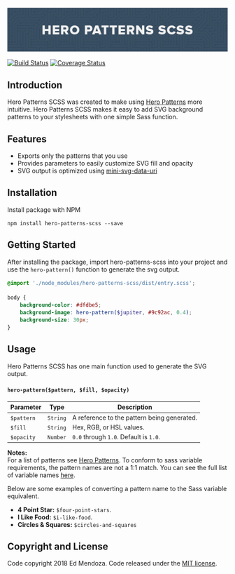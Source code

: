 ![Hero Patterns SCSS Cover](https://raw.githubusercontent.com/Polyneue/hero-patterns-scss/master/docs/hero-patterns-scss.gif)

[![Build Status](https://travis-ci.org/Polyneue/hero-patterns-scss.svg?branch=master)](https://travis-ci.org/Polyneue/hero-patterns-scss)
[![Coverage Status](https://coveralls.io/repos/github/Polyneue/hero-patterns-scss/badge.svg?branch=develop)](https://coveralls.io/github/Polyneue/hero-patterns-scss?branch=develop)

## Introduction

Hero Patterns SCSS was created to make using [Hero Patterns](http://www.heropatterns.com/) more intuitive. Hero Patterns SCSS makes it easy to add SVG background patterns to your stylesheets with one simple Sass function.

## Features

* Exports only the patterns that you use
* Provides parameters to easily customize SVG fill and opacity
* SVG output is optimized using [mini-svg-data-uri](https://github.com/tigt/mini-svg-data-uri)

## Installation

Install package with NPM

```
npm install hero-patterns-scss --save
```

## Getting Started

After installing the package, import hero-patterns-scss into your project and use the `hero-pattern()` function to generate the svg output.

```scss
@import './node_modules/hero-patterns-scss/dist/entry.scss';

body {
    background-color: #dfdbe5;
    background-image: hero-pattern($jupiter, #9c92ac, 0.4);
    background-size: 30px;
}
```

## Usage

Hero Patterns SCSS has one main function used to generate the SVG output.

#### `hero-pattern($pattern, $fill, $opacity)`

| Parameter  | Type     | Description                                 |
| ---------- | -------- | ------------------------------------------- |
| `$pattern` | `String` | A reference to the pattern being generated. |
| `$fill`    | `String` | Hex, RGB, or HSL values.                    |
| `$opacity` | `Number` | `0.0` through `1.0`. Default is `1.0`.      |

**Notes:**  
For a list of patterns see [Hero Patterns](http://www.heropatterns.com/). To conform to sass variable requirements,
the pattern names are not a 1:1 match. You can see the full list of variable names [here](https://github.com/polyneue/hero-patterns-scss/blob/master/dist/patterns/index.scss).

Below are some examples of converting a pattern name to the Sass variable equivalent.

* **4 Point Star:** `$four-point-stars`.
* **I Like Food:** `$i-like-food`.
* **Circles & Squares:** `$circles-and-squares`

## Copyright and License

Code copyright 2018 Ed Mendoza. Code released under the [MIT license](https://github.com/polyneue/hero-patterns-scss/blob/master/LICENSE).
